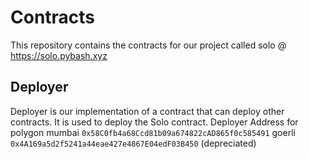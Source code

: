 # Contracts

This repository contains the contracts for our project called solo @ https://solo.pybash.xyz

## Deployer
Deployer is our implementation of a contract that can deploy other contracts. It is used to deploy the Solo contract.
Deployer Address for polygon mumbai `0x58C0fb4a68Ccd81b09a674822cAD865f0c585491`
                    goerli `0x4A169a5d2f5241a44eae427e4867E04edF03B450` (depreciated)